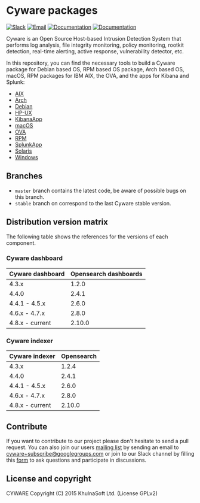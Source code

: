# Cyware packages

[![Slack](https://img.shields.io/badge/slack-join-blue.svg)](https://cyware.khulnasoft.com/community/join-us-on-slack/)
[![Email](https://img.shields.io/badge/email-join-blue.svg)](https://groups.google.com/forum/#!forum/cyware)
[![Documentation](https://img.shields.io/badge/docs-view-green.svg)](https://documentation.cyware.khulnasoft.com)
[![Documentation](https://img.shields.io/badge/web-view-green.svg)](https://cyware.khulnasoft.com)

Cyware is an Open Source Host-based Intrusion Detection System that performs log analysis, file integrity monitoring, policy monitoring, rootkit detection, real-time alerting, active response, vulnerability detector, etc.

In this repository, you can find the necessary tools to build a Cyware package for Debian based OS, RPM based OS package, Arch based OS, macOS, RPM packages for IBM AIX, the OVA, and the apps for Kibana and Splunk:

- [AIX](/aix/README.md)
- [Arch](/arch/README.md)
- [Debian](/debs/README.md)
- [HP-UX](/hp-ux/README.md)
- [KibanaApp](/cywareapp/README.md)
- [macOS](/macos/README.md)
- [OVA](/ova/README.md)
- [RPM](/rpms/README.md)
- [SplunkApp](/splunkapp/README.md)
- [Solaris](/solaris/README.md)
- [Windows](/windows/README.md)

## Branches

- `master` branch contains the latest code, be aware of possible bugs on this branch.
- `stable` branch on correspond to the last Cyware stable version.

## Distribution version matrix

The following table shows the references for the versions of each component.

### Cyware dashboard

| Cyware dashboard | Opensearch dashboards |
|-----------------|-----------------------|
| 4.3.x           | 1.2.0                 |
| 4.4.0           | 2.4.1                 |
| 4.4.1 - 4.5.x   | 2.6.0                 |
| 4.6.x - 4.7.x   | 2.8.0                 |
| 4.8.x - current | 2.10.0                |

### Cyware indexer

| Cyware indexer   | Opensearch            |
|-----------------|-----------------------|
| 4.3.x           | 1.2.4                 |
| 4.4.0           | 2.4.1                 |
| 4.4.1 - 4.5.x   | 2.6.0                 |
| 4.6.x - 4.7.x   | 2.8.0                 |
| 4.8.x - current | 2.10.0                |

## Contribute

If you want to contribute to our project please don't hesitate to send a pull request. You can also join our users [mailing list](https://groups.google.com/d/forum/cyware) by sending an email to [cyware+subscribe@googlegroups.com](mailto:cyware+subscribe@googlegroups.com) or join to our Slack channel by filling this [form](https://cyware.khulnasoft.com/community/join-us-on-slack/) to ask questions and participate in discussions.

## License and copyright

CYWARE
Copyright (C) 2015 KhulnaSoft Ltd.  (License GPLv2)
